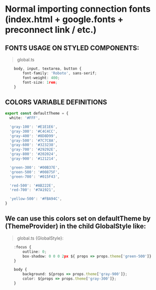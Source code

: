 # Normal importing connection fonts (index.html + google.fonts + preconnect link / etc.)

## FONTS USAGE ON STYLED COMPONENTS:
> global.ts

```ts
    body, input, textarea, button {
        font-family: 'Roboto', sans-serif;
        font-weight: 400;
        font-size: 1rem;
    }
```


## COLORS VARIABLE DEFINITIONS
```ts
export const defaultTheme = {
  white: '#FFF',

  'gray-100': '#E1E1E6',
  'gray-300': '#C4C4CC',
  'gray-400': '#8D8D99',
  'gray-500': '#7C7C8A',
  'gray-600': '#323238',
  'gray-700': '#29292E',
  'gray-800': '#202024',
  'gray-900': '#121214',

  'green-300': '#00B37E',
  'green-500': '#00875F',
  'green-700': '#015F43',

  'red-500': '#AB222E',
  'red-700': '#7A1921',

  'yellow-500': '#FBA94C',
}
```



## We can use this colors set on defaultTheme by (ThemeProvider) in the child GlobalStyle like:

> global.ts {GlobalStyle}:
```ts
    :focus {
        outline: 0;
        box-shadow: 0 0 0 2px ${ props => props.theme['green-500']}
    }

    body {
        background: ${props => props.theme['gray-900']};
        color: ${props => props.theme['gray-300']};
    }
```
